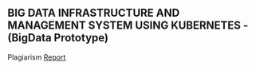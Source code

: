 ## BIG DATA INFRASTRUCTURE AND MANAGEMENT SYSTEM USING KUBERNETES - (BigData Prototype)

Plagiarism [Report](https://drive.google.com/file/d/1wIgvKjiiQvvpx8ZTgso-BANPHwCpkLYo/view?usp=sharing)
